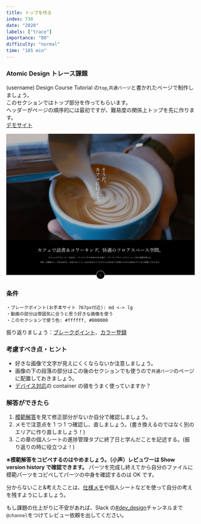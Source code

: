 ```yaml
---
title: トップを作る
index: 730
date: "2020"
labels: ["trace"]
importance: "80"
difficulty: "normal"
time: "185 min"
---
```


### Atomic Design トレース課題

(username) Design Course Tutorial の`top`,`共通パーツ`と書かれたページで制作しましょう。  
このセクションではトップ部分を作ってもらいます。  
ヘッダーがページの順序的には最初ですが、難易度の関係上トップを先に作ります。  
[デモサイト](https://demo.tcd-theme.com/tcd063/)

![トップ](./img/top.png)

### 条件

```
・ブレークポイント(お手本サイト 767px付近): md <-> lg
・動画の部分は雰囲気に合うと思う好きな画像を使う
・このセクションで使う色: #ffffff, #000000
```
振り返りましょう：[ブレークポイント](https://design-basic.netlify.app/web/device/)、[カラー登録](https://design-basic.netlify.app/web/text-color/#:~:text=%E3%81%A6%E3%81%8F%E3%81%A0%E3%81%95%E3%81%84%E3%80%82-,%E3%82%AB%E3%83%A9%E3%83%BC%E3%81%AE%E5%91%BD%E5%90%8D,-%E3%82%AB%E3%83%A9%E3%83%BC%E3%81%AE%E5%91%BD%E5%90%8D)

### 考慮すべき点・ヒント

- 好きな画像で文字が見えにくくならないか注意しましょう。
- 画像の下の段落の部分はこの後のセクションでも使うので`共通パーツ`のページに配置しておきましょう。
- [デバイス対応](/web/device)の container の値をうまく使っていますか？

### 解答ができたら

1. [模範解答](https://www.figma.com/file/ah0c0rbDLSfuDoKFnuS7sl/%E3%83%87%E3%82%B6%E3%82%A4%E3%83%B3%E3%82%B3%E3%83%BC%E3%82%B9%E8%AA%B2%E9%A1%8C%E6%A8%A1%E7%AF%84%E5%9B%9E%E7%AD%94?node-id=19688%3A3291&t=H4fQB8mWD6GC8g6k-0)を見て修正部分がないか自分で確認しましょう。
2. メモで注意点を 1 つ 1 つ確認し、直しましょう。(書き換えるのではなく別のエリアに作り直しましょう！)
3. この章の個人シートの進捗管理タブに終了日と学んだことを記述する。(振り返りの時に役立つよ！)

**※模範解答をコピペするのはやめましょう。（小声）レビュワーは Show version history で確認できます。**
パーツを完成し終えてから自分のファイルに模範パーツをコピペしてパーツの中身を確認するのは OK です。

分からないこと&考えたことは、[仕様メモ](https://www.figma.com/file/ah0c0rbDLSfuDoKFnuS7sl/%E3%83%87%E3%82%B6%E3%82%A4%E3%83%B3%E3%82%B3%E3%83%BC%E3%82%B9%E8%AA%B2%E9%A1%8C%E6%A8%A1%E7%AF%84%E5%9B%9E%E7%AD%94?node-id=20224%3A5123&t=LvFG8CqZSR0wz1bo-4)や個人シートなどを使って自分の考えを残すようにしましょう。

もし課題の仕上がりに不安があれば、Slack の[#dev_design](https://playground-universe.slack.com/archives/CJ3PDBCAZ)チャンネルまで`@channel`をつけてレビュー依頼を出してください。
